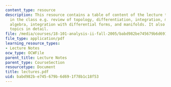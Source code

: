 ```yaml
---
content_type: resource
description: This resource contains a table of content of the lecture topics covered
  in the class e.g. review of topology, differentiation, integration, multi-linear
  algebra, integration with differential forms, and manifolds. It also covers these
  topics in detail.
file: /media/courses/18-101-analysis-ii-fall-2005/babd982be745679b6d691f78b1c18f53_lectures.pdf
file_type: application/pdf
learning_resource_types:
- Lecture Notes
ocw_type: OCWFile
parent_title: Lecture Notes
parent_type: CourseSection
resourcetype: Document
title: lectures.pdf
uid: babd982b-e745-679b-6d69-1f78b1c18f53
---
```

